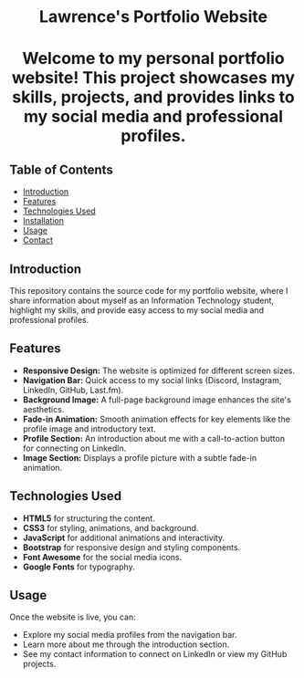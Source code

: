 # <p align=center>Lawrence's Portfolio Website

# <p align=center>Welcome to my personal portfolio website! This project showcases my skills, projects, and provides links to my social media and professional profiles.

## Table of Contents
- [Introduction](#introduction)
- [Features](#features)
- [Technologies Used](#technologies-used)
- [Installation](#installation)
- [Usage](#usage)
- [Contact](#contact)

## Introduction
This repository contains the source code for my portfolio website, where I share information about myself as an Information Technology student, highlight my skills, and provide easy access to my social media and professional profiles.

## Features
- **Responsive Design:** The website is optimized for different screen sizes.
- **Navigation Bar:** Quick access to my social links (Discord, Instagram, LinkedIn, GitHub, Last.fm).
- **Background Image:** A full-page background image enhances the site's aesthetics.
- **Fade-in Animation:** Smooth animation effects for key elements like the profile image and introductory text.
- **Profile Section:** An introduction about me with a call-to-action button for connecting on LinkedIn.
- **Image Section:** Displays a profile picture with a subtle fade-in animation.

## Technologies Used
- **HTML5** for structuring the content.
- **CSS3** for styling, animations, and background.
- **JavaScript** for additional animations and interactivity.
- **Bootstrap** for responsive design and styling components.
- **Font Awesome** for the social media icons.
- **Google Fonts** for typography.

## Usage
Once the website is live, you can:
- Explore my social media profiles from the navigation bar.
- Learn more about me through the introduction section.
- See my contact information to connect on LinkedIn or view my GitHub projects.



